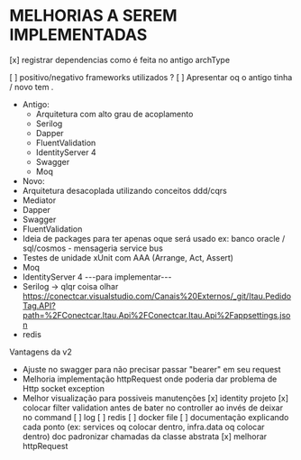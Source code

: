 # MELHORIAS A SEREM IMPLEMENTADAS

[x] registrar dependencias como é feita no antigo archType

[ ] positivo/negativo frameworks utilizados ?
[ ] Apresentar oq o antigo tinha / novo tem .
 - Antigo:
	- Arquitetura com alto grau de  acoplamento
	- Serilog
	- Dapper
	- FluentValidation
	- IdentityServer 4
	- Swagger
	- Moq
- Novo:
 - Arquitetura desacoplada utilizando conceitos ddd/cqrs
 - Mediator
 - Dapper
 - Swagger
 - FluentValidation
 - Ideia de packages para ter apenas oque será usado ex: banco oracle / sql/cosmos - mensageria service bus
 - Testes de unidade xUnit com AAA (Arrange, Act, Assert)
 - Moq
 - IdentityServer 4
 ---para implementar---
- Serilog -> qlqr coisa olhar https://conectcar.visualstudio.com/Canais%20Externos/_git/Itau.PedidoTag.API?path=%2FConectcar.Itau.Api%2FConectcar.Itau.Api%2Fappsettings.json
- redis

Vantagens da v2
 - Ajuste no swagger para não precisar passar "bearer" em seu request
 - Melhoria implementação httpRequest onde poderia dar problema de Http socket exception
 - Melhor visualização para possiveis manutenções
[x] identity projeto
[x] colocar filter validation antes de bater no controller ao invés de deixar no command
[ ] log
[ ] redis
[ ] docker file
[ ] documentação explicando cada ponto (ex: services oq colocar dentro, infra.data oq colocar dentro) doc padronizar chamadas da classe abstrata
[x] melhorar httpRequest



